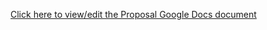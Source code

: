 [Click here to view/edit the Proposal Google Docs document](https://docs.google.com/document/d/1kuhhdVrV10XlziZZW42iDRwBu52BstMjaW65c7ink70/edit)
